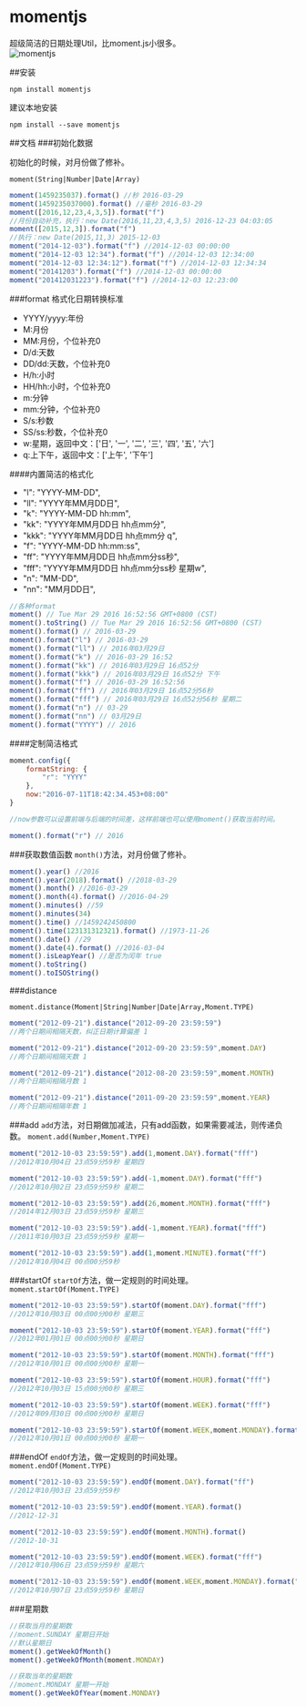 
# momentjs
超级简洁的日期处理Util，比moment.js小很多。  
![momentjs](https://img.shields.io/badge/momentjs-1.1.14-red.svg)

##安装
```
npm install momentjs
```
建议本地安装

```
npm install --save momentjs
```
##文档
###初始化数据

初始化的时候，对月份做了修补。

`moment(String|Number|Date|Array)`

```javascript
moment(1459235037).format() //秒 2016-03-29
moment(1459235037000).format() //毫秒 2016-03-29
moment([2016,12,23,4,3,5]).format("f") 
//月份自动补充，执行：new Date(2016,11,23,4,3,5) 2016-12-23 04:03:05
moment([2015,12,3]).format("f") 
//执行：new Date(2015,11,3) 2015-12-03
moment("2014-12-03").format("f") //2014-12-03 00:00:00
moment("2014-12-03 12:34").format("f") //2014-12-03 12:34:00
moment("2014-12-03 12:34:12").format("f") //2014-12-03 12:34:34
moment("20141203").format("f") //2014-12-03 00:00:00
moment("201412031223").format("f") //2014-12-03 12:23:00
```

###format
格式化日期转换标准
- YYYY/yyyy:年份
- M:月份
- MM:月份，个位补充0
- D/d:天数
- DD/dd:天数，个位补充0
- H/h:小时
- HH/hh:小时，个位补充0
- m:分钟
- mm:分钟，个位补充0
- S/s:秒数
- SS/ss:秒数，个位补充0
- w:星期，返回中文：['日', '一', '二', '三', '四', '五', '六']
- q:上下午，返回中文：['上午', '下午']

####内置简洁的格式化
- "l": "YYYY-MM-DD",
- "ll": "YYYY年MM月DD日",
- "k": "YYYY-MM-DD hh:mm",
- "kk": "YYYY年MM月DD日 hh点mm分",
- "kkk": "YYYY年MM月DD日 hh点mm分 q",
- "f": "YYYY-MM-DD hh:mm:ss",
- "ff": "YYYY年MM月DD日 hh点mm分ss秒",
- "fff": "YYYY年MM月DD日 hh点mm分ss秒 星期w",
- "n": "MM-DD",
- "nn": "MM月DD日",

```javascript
//各种format
moment() // Tue Mar 29 2016 16:52:56 GMT+0800 (CST)
moment().toString() // Tue Mar 29 2016 16:52:56 GMT+0800 (CST)
moment().format() // 2016-03-29
moment().format("l") // 2016-03-29
moment().format("ll") // 2016年03月29日
moment().format("k") // 2016-03-29 16:52
moment().format("kk") // 2016年03月29日 16点52分
moment().format("kkk") // 2016年03月29日 16点52分 下午
moment().format("f") // 2016-03-29 16:52:56
moment().format("ff") // 2016年03月29日 16点52分56秒
moment().format("fff") // 2016年03月29日 16点52分56秒 星期二
moment().format("n") // 03-29
moment().format("nn") // 03月29日
moment().format("YYYY") // 2016
```
####定制简洁格式

```javascript
moment.config({
    formatString: {
        "r": "YYYY"
    },
    now:"2016-07-11T18:42:34.453+08:00"
}

//now参数可以设置前端与后端的时间差，这样前端也可以使用moment()获取当前时间。

moment().format("r") // 2016

```

###获取数值函数
`month()`方法，对月份做了修补。

```javascript
moment().year() //2016
moment().year(2018).format() //2018-03-29
moment().month() //2016-03-29
moment().month(4).format() //2016-04-29
moment().minutes() //59
moment().minutes(34)
moment().time() //1459242450800
moment().time(123131312321).format() //1973-11-26
moment().date() //29
moment().date(4).format() //2016-03-04
moment().isLeapYear() //是否为闰年 true
moment().toString()
moment().toISOString()
```
###distance

`moment.distance(Moment|String|Number|Date|Array,Moment.TYPE)`

```javascript
moment("2012-09-21").distance("2012-09-20 23:59:59") 
//两个日期间相隔天数，纠正日期计算偏差 1

moment("2012-09-21").distance("2012-09-20 23:59:59",moment.DAY) 
//两个日期间相隔天数 1

moment("2012-09-21").distance("2012-08-20 23:59:59",moment.MONTH) 
//两个日期间相隔月数 1

moment("2012-09-21").distance("2011-09-20 23:59:59",moment.YEAR) 
//两个日期间相隔年数 1

```
###add
`add`方法，对日期做加减法，只有add函数，如果需要减法，则传递负数。
`moment.add(Number,Moment.TYPE)`

```javascript
moment("2012-10-03 23:59:59").add(1,moment.DAY).format("fff")
//2012年10月04日 23点59分59秒 星期四

moment("2012-10-03 23:59:59").add(-1,moment.DAY).format("fff")
//2012年10月02日 23点59分59秒 星期二

moment("2012-10-03 23:59:59").add(26,moment.MONTH).format("fff")
//2014年12月03日 23点59分59秒 星期三

moment("2012-10-03 23:59:59").add(-1,moment.YEAR).format("fff")
//2011年10月03日 23点59分59秒 星期一

moment("2012-10-03 23:59:59").add(1,moment.MINUTE).format("ff")
//2012年10月04日 00点00分59秒
```

###startOf
`startOf`方法，做一定规则的时间处理。  
`moment.startOf(Moment.TYPE)`

```javascript
moment("2012-10-03 23:59:59").startOf(moment.DAY).format("fff")
//2012年10月03日 00点00分00秒 星期三

moment("2012-10-03 23:59:59").startOf(moment.YEAR).format("fff")
//2012年01月01日 00点00分00秒 星期日

moment("2012-10-03 23:59:59").startOf(moment.MONTH).format("fff")
//2012年10月01日 00点00分00秒 星期一

moment("2012-10-03 23:59:59").startOf(moment.HOUR).format("fff")
//2012年10月03日 15点00分00秒 星期三

moment("2012-10-03 23:59:59").startOf(moment.WEEK).format("fff")
//2012年09月30日 00点00分00秒 星期日

moment("2012-10-03 23:59:59").startOf(moment.WEEK,moment.MONDAY).format("fff")
//2012年10月01日 00点00分00秒 星期一
```


###endOf
`endOf`方法，做一定规则的时间处理。  
`moment.endOf(Moment.TYPE)`

```javascript
moment("2012-10-03 23:59:59").endOf(moment.DAY).format("ff")
//2012年10月03日 23点59分59秒

moment("2012-10-03 23:59:59").endOf(moment.YEAR).format()
//2012-12-31

moment("2012-10-03 23:59:59").endOf(moment.MONTH).format()
//2012-10-31

moment("2012-10-03 23:59:59").endOf(moment.WEEK).format("fff")
//2012年10月06日 23点59分59秒 星期六

moment("2012-10-03 23:59:59").endOf(moment.WEEK,moment.MONDAY).format("fff")
//2012年10月07日 23点59分59秒 星期日
```

###星期数
```javascript
//获取当月的星期数
//moment.SUNDAY 星期日开始
//默认星期日
moment().getWeekOfMonth()
moment().getWeekOfMonth(moment.MONDAY)

//获取当年的星期数
//moment.MONDAY 星期一开始
moment().getWeekOfYear(moment.MONDAY)
```


